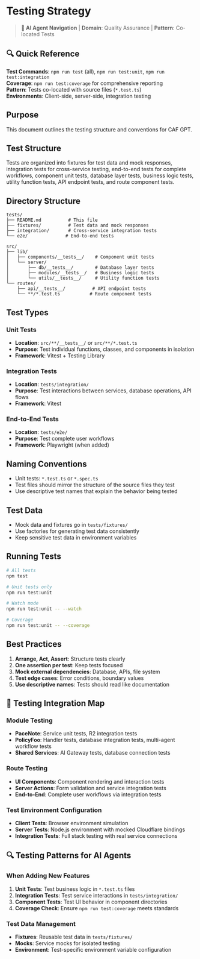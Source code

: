 # Testing Strategy

> **🤖 AI Agent Navigation** | **Domain**: Quality Assurance | **Pattern**: Co-located Tests

## 🔍 Quick Reference

**Test Commands**: `npm run test` (all), `npm run test:unit`, `npm run test:integration`  
**Coverage**: `npm run test:coverage` for comprehensive reporting  
**Pattern**: Tests co-located with source files (`*.test.ts`)  
**Environments**: Client-side, server-side, integration testing

## Purpose

This document outlines the testing structure and conventions for CAF GPT.

## Test Structure

Tests are organized into fixtures for test data and mock responses, integration tests for cross-service testing, end-to-end tests for complete workflows, component unit tests, database layer tests, business logic tests, utility function tests, API endpoint tests, and route component tests.

## Directory Structure

```
tests/
├── README.md          # This file
├── fixtures/          # Test data and mock responses
├── integration/       # Cross-service integration tests
└── e2e/              # End-to-end tests

src/
├── lib/
│   ├── components/__tests__/    # Component unit tests
│   └── server/
│       ├── db/__tests__/        # Database layer tests
│       ├── modules/__tests__/   # Business logic tests
│       └── utils/__tests__/     # Utility function tests
└── routes/
    ├── api/__tests__/          # API endpoint tests
    └── **/*.test.ts           # Route component tests
```

## Test Types

### Unit Tests

- **Location**: `src/**/__tests__/` or `src/**/*.test.ts`
- **Purpose**: Test individual functions, classes, and components in isolation
- **Framework**: Vitest + Testing Library

### Integration Tests

- **Location**: `tests/integration/`
- **Purpose**: Test interactions between services, database operations, API flows
- **Framework**: Vitest

### End-to-End Tests

- **Location**: `tests/e2e/`
- **Purpose**: Test complete user workflows
- **Framework**: Playwright (when added)

## Naming Conventions

- Unit tests: `*.test.ts` or `*.spec.ts`
- Test files should mirror the structure of the source files they test
- Use descriptive test names that explain the behavior being tested

## Test Data

- Mock data and fixtures go in `tests/fixtures/`
- Use factories for generating test data consistently
- Keep sensitive test data in environment variables

## Running Tests

```bash
# All tests
npm test

# Unit tests only
npm run test:unit

# Watch mode
npm run test:unit -- --watch

# Coverage
npm run test:unit -- --coverage
```

## Best Practices

1. **Arrange, Act, Assert**: Structure tests clearly
2. **One assertion per test**: Keep tests focused
3. **Mock external dependencies**: Database, APIs, file system
4. **Test edge cases**: Error conditions, boundary values
5. **Use descriptive names**: Tests should read like documentation

## 🔄 Testing Integration Map

### Module Testing
- **PaceNote**: Service unit tests, R2 integration tests
- **PolicyFoo**: Handler tests, database integration tests, multi-agent workflow tests
- **Shared Services**: AI Gateway tests, database connection tests

### Route Testing  
- **UI Components**: Component rendering and interaction tests
- **Server Actions**: Form validation and service integration tests
- **End-to-End**: Complete user workflows via integration tests

### Test Environment Configuration
- **Client Tests**: Browser environment simulation
- **Server Tests**: Node.js environment with mocked Cloudflare bindings
- **Integration Tests**: Full stack testing with real service connections

## 🔍 Testing Patterns for AI Agents

### When Adding New Features
1. **Unit Tests**: Test business logic in `*.test.ts` files
2. **Integration Tests**: Test service interactions in `tests/integration/`
3. **Component Tests**: Test UI behavior in component directories
4. **Coverage Check**: Ensure `npm run test:coverage` meets standards

### Test Data Management
- **Fixtures**: Reusable test data in `tests/fixtures/`
- **Mocks**: Service mocks for isolated testing
- **Environment**: Test-specific environment variable configuration
